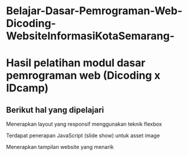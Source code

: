 # Belajar-Dasar-Pemrograman-Web-Dicoding-WebsiteInformasiKotaSemarang-

<h1>Hasil pelatihan modul dasar pemrograman web (Dicoding x IDcamp)</h1>
<h2>Berikut hal yang dipelajari</h2>
<p>Menerapkan layout yang responsif menggunakan teknik flexbox</p>
<p>Terdapat penerapan JavaScript (slide show) untuk asset image</p>
<p>Menerapkan tampilan website yang menarik</p>
